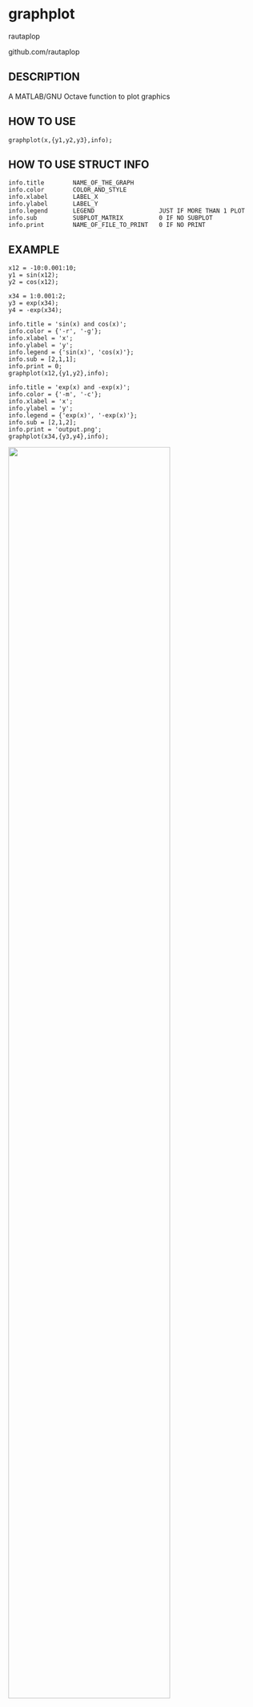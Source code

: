 # graphplot
rautaplop

github.com/rautaplop

## DESCRIPTION
A MATLAB/GNU Octave function to plot graphics

## HOW TO USE
```
graphplot(x,{y1,y2,y3},info);
```

## HOW TO USE STRUCT INFO
```
info.title        NAME_OF_THE_GRAPH
info.color        COLOR_AND_STYLE
info.xlabel       LABEL_X
info.ylabel       LABEL_Y
info.legend       LEGEND                  JUST IF MORE THAN 1 PLOT
info.sub          SUBPLOT_MATRIX          0 IF NO SUBPLOT
info.print        NAME_OF_FILE_TO_PRINT   0 IF NO PRINT
```

## EXAMPLE
```
x12 = -10:0.001:10;
y1 = sin(x12);
y2 = cos(x12);

x34 = 1:0.001:2;
y3 = exp(x34);
y4 = -exp(x34);

info.title = 'sin(x) and cos(x)';
info.color = {'-r', '-g'};
info.xlabel = 'x';
info.ylabel = 'y';
info.legend = {'sin(x)', 'cos(x)'};
info.sub = [2,1,1];
info.print = 0;
graphplot(x12,{y1,y2},info);

info.title = 'exp(x) and -exp(x)';
info.color = {'-m', '-c'};
info.xlabel = 'x';
info.ylabel = 'y';
info.legend = {'exp(x)', '-exp(x)'};
info.sub = [2,1,2];
info.print = 'output.png';
graphplot(x34,{y3,y4},info);
```

<img src="https://raw.githubusercontent.com/rautaplop/graphplot/master/output.png" width="80%" height="80%"/>
